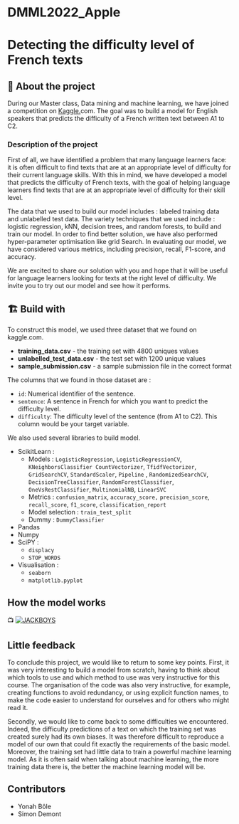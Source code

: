 # DMML2022_Apple

# Detecting the difficulty level of French texts


## 🚀 About the project 


During our Master class, Data mining and machine learning, we have joined a competition on [Kaggle.](https://Kaggle.com)com. The goal was to build a model for English speakers that predicts the difficulty of a French written text between A1 to C2.

### Description of the project 


First of all, we have identified a problem that many language learners face: it is often difficult to find texts that are at an appropriate level of difficulty for their current language skills. With this in mind, we have developed a model that predicts the difficulty of French texts, with the goal of helping language learners find texts that are at an appropriate level of difficulty for their skill level.

The data that we used to build our model includes : labeled training data and unlabelled test data. The variety techniques that we used include : logistic regression, kNN, decision trees, and random forests, to build and train our model. In order to find better solution, we have also performed hyper-parameter optimisation like grid Search. In evaluating our model, we have considered various metrics, including precision, recall, F1-score, and accuracy.

We are excited to share our solution with you and hope that it will be useful for language learners looking for texts at the right level of difficulty. We invite you to try out our model and see how it performs. 

## 🏗️ Build with 


To construct this model, we used three dataset that we found on kaggle.com.


- **training_data.csv** - the training set with 4800 uniques values 
- **unlabelled_test_data.csv** - the test set with 1200 unique values
- **sample_submission.csv** - a sample submission file in the correct format

The columns that we found in those dataset are : 


- `id`: Numerical identifier of the sentence.
- `sentence`: A sentence in French for which you want to predict the difficulty level.
- `difficulty`: The difficulty level of the sentence (from A1 to C2). This column would be your target variable.

We also used several libraries to build model. 


- ScikitLearn :
	- Models : `LogisticRegression`, `LogisticRegressionCV`, `KNeighborsClassifier CountVectorizer`, `TfidfVectorizer`, `GridSearchCV`, `StandardScaler`,  `Pipeline` , `RandomizedSearchCV`, `DecisionTreeClassifier`, `RandomForestClassifier`, `OneVsRestClassifier`, `MultinomialNB`, `LinearSVC`
	- Metrics : `confusion_matrix`, `accuracy_score,` `precision_score`, `recall_score`, `f1_score`, `classification_report`
	- Model selection : `train_test_split`
	- Dummy : `DummyClassifier`
- Pandas
- Numpy
- SciPY :
	- `displacy`
	- `STOP_WORDS`
- Visualisation : 
	- `seaborn`
	- `matplotlib.pyplot`

## How the model works 

📺 <a href="https://www.youtube.com/watch?v=kx7P_ENnDPE&list=RDkx7P_ENnDPE&start_radio=1"><img src="https://www.youtube.com/watch?v=kx7P_ENnDPE&list=RDkx7P_ENnDPE&start_radio=1" alt="JACKBOYS"></a>


## Little feedback 


To conclude this project, we would like to return to some key points. First, it was very interesting to build a model from scratch, having to think about which tools to use and which method to use was very instructive for this course. The organisation of the code was also very instructive, for example, creating functions to avoid redundancy, or using explicit function names, to make the code easier to understand for ourselves and for others who might read it.

Secondly, we would like to come back to some difficulties we encountered. Indeed, the difficulty predictions of a text on which the training set was created surely had its own biases. It was therefore difficult to reproduce a model of our own that could fit exactly the requirements of the basic model. Moreover, the training set had little data to train a powerful machine learning model. As it is often said when talking about machine learning, the more training data there is, the better the machine learning model will be.

## Contributors 

- Yonah Bôle
- Simon Demont
